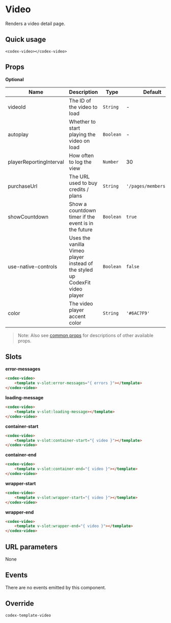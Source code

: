 # Video

Renders a video detail page.

## Quick usage

```vue
<codex-video></codex-video>
```

## Props

**Optional**

| Name | Description | Type | Default | Validation |
| - | - | - | - | - |
| videoId | The ID of the video to load | `String` | - | - |
| autoplay | Whether to start playing the video on load | `Boolean` | - | - |
| playerReportingInterval | How often to log the view | `Number` | 30 | - |
| purchaseUrl | The URL used to buy credits / plans | `String` | `'/pages/memberships'` | - |
| showCountdown | Show a countdown timer if the event is in the future | `Boolean` | `true` | - |
| use-native-controls | Uses the vanilla Vimeo player instead of the styled up CodexFit video player | `Boolean` | `false` | - |
| color | The video player accent color | `String` | `'#6AC7F9'` | - |

> Note: Also see [common props](./shared/CommonProps.md) for descriptions of other available props.


## Slots

**error-messages**

```html
<codex-video>
	<template v-slot:error-messages="{ errors }"></template>
</codex-video>
```

**loading-message**

```html
<codex-video>
	<template v-slot:loading-message></template>
</codex-video>
```

**container-start**

```html
<codex-video>
	<template v-slot:container-start="{ video }"></template>
</codex-video>
```

**container-end**

```html
<codex-video>
	<template v-slot:container-end="{ video }"></template>
</codex-video>
```

**wrapper-start**

```html
<codex-video>
	<template v-slot:wrapper-start="{ video }"></template>
</codex-video>
```

**wrapper-end**

```html
<codex-video>
	<template v-slot:wrapper-end="{ video }"></template>
</codex-video>
```


## URL parameters

None

## Events

There are no events emitted by this component.

## Override

`
codex-template-video
`

